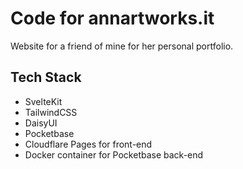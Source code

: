 # Code for annartworks.it

Website for a friend of mine for her personal portfolio.

## Tech Stack

-   SvelteKit
-   TailwindCSS
-   DaisyUI
-   Pocketbase
-   Cloudflare Pages for front-end
-   Docker container for Pocketbase back-end
